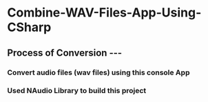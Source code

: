 # Combine-WAV-Files-App-Using-CSharp
## Process of Conversion ---
### Convert audio files (wav files) using this console App
### Used NAudio Library to build this project
